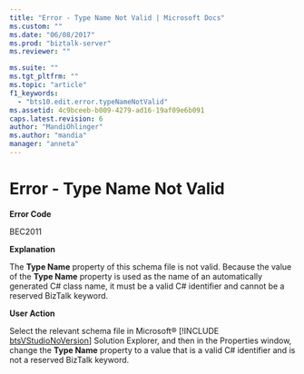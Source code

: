 ```yaml
---
title: "Error - Type Name Not Valid | Microsoft Docs"
ms.custom: ""
ms.date: "06/08/2017"
ms.prod: "biztalk-server"
ms.reviewer: ""

ms.suite: ""
ms.tgt_pltfrm: ""
ms.topic: "article"
f1_keywords: 
  - "bts10.edit.error.typeNameNotValid"
ms.assetid: 4c9bceeb-b009-4279-ad16-19af09e6b091
caps.latest.revision: 6
author: "MandiOhlinger"
ms.author: "mandia"
manager: "anneta"
---
```

# Error - Type Name Not Valid
**Error Code**  
  
 BEC2011  
  
 **Explanation**  
  
 The **Type Name** property of this schema file is not valid. Because the value of the **Type Name** property is used as the name of an automatically generated C# class name, it must be a valid C# identifier and cannot be a reserved BizTalk keyword.  
  
 **User Action**  
  
 Select the relevant schema file in Microsoft® [!INCLUDE [btsVStudioNoVersion](../includes/btsvstudionoversion-md.md)] Solution Explorer, and then in the Properties window, change the <strong>Type Name</strong> property to a value that is a valid C# identifier and is not a reserved BizTalk keyword.